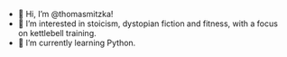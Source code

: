 - 👋 Hi, I’m @thomasmitzka!
- 👀 I’m interested in stoicism, dystopian fiction and fitness, with a focus on kettlebell training.
- 🌱 I’m currently learning Python.

<!---
thomasmitzka/thomasmitzka is a ✨ special ✨ repository because its `README.md` (this file) appears on your GitHub profile.
You can click the Preview link to take a look at your changes.
--->

